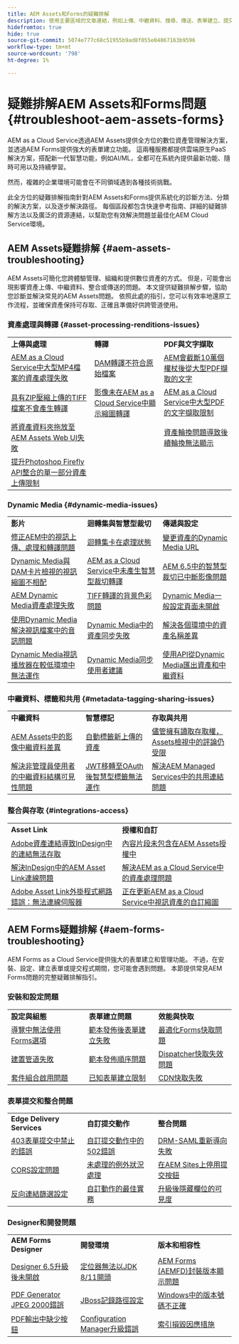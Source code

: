 ```yaml
---
title: AEM Assets和Forms的疑難排解
description: 使用主要區域的文章連結，例如上傳、中繼資料、搜尋、傳送、表單建立、提交和整合，疑難排解常見的AEM Assets和Forms問題。
hidefromtoc: true
hide: true
source-git-commit: 5074e777c68c51955b9ad8f055e04067163b9596
workflow-type: tm+mt
source-wordcount: '798'
ht-degree: 1%

---
```



# 疑難排解AEM Assets和Forms問題 {#troubleshoot-aem-assets-forms}

AEM as a Cloud Service透過AEM Assets提供全方位的數位資產管理解決方案，並透過AEM Forms提供強大的表單建立功能。 這兩種服務都提供雲端原生PaaS解決方案，搭配新一代智慧功能，例如AI/ML，全都可在系統內提供最新功能、隨時可用以及持續學習。

然而，複雜的企業環境可能會在不同領域遇到各種技術挑戰。

此全方位的疑難排解指南針對AEM Assets和Forms提供系統化的診斷方法、分類的解決方案，以及逐步解決路徑。 每個區段都包含快速參考指南、詳細的疑難排解方法以及廣泛的資源連結，以幫助您有效解決問題並最佳化AEM Cloud Service環境。

## AEM Assets疑難排解 {#aem-assets-troubleshooting}

AEM Assets可簡化您跨體驗管理、組織和提供數位資產的方式。 但是，可能會出現影響資產上傳、中繼資料、整合或傳送的問題。 本文提供疑難排解步驟，協助您診斷並解決常見的AEM Assets問題。 依照此處的指引，您可以有效率地還原工作流程，並確保資產保持可存取、正確且準備好供跨管道使用。

### 資產處理與轉譯 {#asset-processing-renditions-issues}

<table>
  <tbody>
  <tr>
    <td><strong>上傳與處理</strong></td>
    <td><strong>轉譯</strong></td>
    <td><strong>PDF與文字擷取</strong></td>
  </tr>
  <tr>
    <td><a href="https://experienceleague.adobe.com/en/docs/experience-cloud-kcs/kbarticles/ka-26610">AEM as a Cloud Service中大型MP4檔案的資產處理失敗</a></td>
    <td><a href="https://experienceleague.adobe.com/en/docs/experience-cloud-kcs/kbarticles/ka-26639">DAM轉譯不符合原始檔案</a></td>
    <td><a href="https://experienceleague.adobe.com/en/docs/experience-cloud-kcs/kbarticles/ka-26785">AEM會截斷10萬個權杖後從大型PDF擷取的文字</a></td>
  </tr>
  <tr>
    <td><a href="https://experienceleague.adobe.com/en/docs/experience-cloud-kcs/kbarticles/ka-23916">具有ZIP壓縮上傳的TIFF檔案不會產生轉譯</a></td>
    <td><a href="https://experienceleague.adobe.com/en/docs/experience-cloud-kcs/kbarticles/ka-26233">影像未在AEM as a Cloud Service中顯示縮圖轉譯</a></td>
    <td><a href="https://experienceleague.adobe.com/en/docs/experience-cloud-kcs/kbarticles/ka-25518">AEM as a Cloud Service中大型PDF的文字擷取限制</a></td>
  </tr>
  <tr>
    <td><a href="https://experienceleague.adobe.com/en/docs/experience-cloud-kcs/kbarticles/ka-21865">將資產資料夾拖放至AEM Assets Web UI失敗</a></td>
    <td></td>
    <td><a href="https://experienceleague.adobe.com/en/docs/experience-cloud-kcs/kbarticles/ka-26528">資產輪換問題導致後續輪換無法顯示</a></td>
  </tr>
  <tr>
  <td><a href="https://experienceleague.adobe.com/en/docs/experience-cloud-kcs/kbarticles/ka-26450">提升Photoshop Firefly API整合的單一部分資產上傳限制</a></td>
  <td></td>
  <td></td>
  </tr>
  </tbody>
</table>

### Dynamic Media {#dynamic-media-issues}

<table>
  <tbody>
  <tr>
    <td><strong>影片</strong></td>
    <td><strong>迴轉集與智慧型裁切</strong></td>
    <td><strong>傳遞與設定</strong></td>
  </tr>
  <tr>
    <td><a href="https://experienceleague.adobe.com/en/docs/experience-cloud-kcs/kbarticles/ka-26533">修正AEM中的視訊上傳、處理和轉譯問題</a></td>
    <td><a href="https://experienceleague.adobe.com/en/docs/experience-cloud-kcs/kbarticles/ka-26715">迴轉集卡在處理狀態</a></td>
    <td><a href="https://experienceleague.adobe.com/en/docs/experience-cloud-kcs/kbarticles/ka-17628">變更資產的Dynamic Media URL</a></td>
  </tr>
  <tr>
    <td><a href="https://experienceleague.adobe.com/en/docs/experience-cloud-kcs/kbarticles/ka-26677">Dynamic Media與DAM卡片檢視的視訊縮圖不相配</a></td>
    <td><a href="https://experienceleague.adobe.com/en/docs/experience-cloud-kcs/kbarticles/ka-26873">AEM as a Cloud Service中未產生智慧型裁切轉譯</a></td>
    <td><a href="https://experienceleague.adobe.com/en/docs/experience-cloud-kcs/kbarticles/ka-26367">AEM 6.5中的智慧型裁切已中斷影像問題</a></td>
  </tr>
  <tr>
    <td><a href="https://experienceleague.adobe.com/en/docs/experience-cloud-kcs/kbarticles/ka-26610">AEM Dynamic Media資產處理失敗</a></td>
    <td><a href="https://experienceleague.adobe.com/en/docs/experience-cloud-kcs/kbarticles/ka-26637">TIFF轉譯的背景色彩問題</a></td>
    <td><a href="https://experienceleague.adobe.com/en/docs/experience-cloud-kcs/kbarticles/ka-25294">Dynamic Media一般設定頁面未開啟</a></td>
  </tr>
  <tr>
    <td><a href="https://experienceleague.adobe.com/en/docs/experience-cloud-kcs/kbarticles/ka-26197">使用Dynamic Media解決視訊檔案中的音訊問題</a></td>
    <td><a href="https://experienceleague.adobe.com/en/docs/experience-cloud-kcs/kbarticles/ka-25885">Dynamic Media中的資產同步失敗</a></td>
    <td><a href="https://experienceleague.adobe.com/en/docs/experience-cloud-kcs/kbarticles/ka-26461">解決各個環境中的資產名稱差異</a></td>
  </tr>
  <tr>
    <td><a href="https://experienceleague.adobe.com/en/docs/experience-cloud-kcs/kbarticles/ka-26871">Dynamic Media視訊播放器在較低環境中無法運作</a></td>
    <td><a href="https://experienceleague.adobe.com/en/docs/experience-cloud-kcs/kbarticles/ka-25471">Dynamic Media同步使用者建議</a></td>
    <td><a href="https://experienceleague.adobe.com/en/docs/experience-cloud-kcs/kbarticles/ka-26902">使用API從Dynamic Media匯出資產和中繼資料</a></td>
  </tr>
  </tbody>
</table>

### 中繼資料、標籤和共用 {#metadata-tagging-sharing-issues}

<table>
  <tbody>
  <tr>
    <td><strong>中繼資料</strong></td>
    <td><strong>智慧標記</strong></td>
    <td><strong>存取與共用</strong></td>
  </tr>
  <tr>
    <td><a href="https://experienceleague.adobe.com/en/docs/experience-cloud-kcs/kbarticles/ka-25828">AEM Assets中的影像中繼資料差異</a></td>
    <td><a href="https://experienceleague.adobe.com/en/docs/experience-cloud-kcs/kbarticles/ka-25925">自動標籤新上傳的資產</a></td>
    <td><a href="https://experienceleague.adobe.com/en/docs/experience-cloud-kcs/kbarticles/ka-26928">儘管擁有讀取存取權，Assets檢視中的評論仍受限</a></td>
  </tr>
  <tr>
    <td><a href="https://experienceleague.adobe.com/en/docs/experience-cloud-kcs/kbarticles/ka-26655">解決非管理員使用者的中繼資料結構可見性問題</a></td>
    <td><a href="https://experienceleague.adobe.com/en/docs/experience-cloud-kcs/kbarticles/ka-25889">JWT移轉至OAuth後智慧型標籤無法運作</a></td>
    <td><a href="https://experienceleague.adobe.com/en/docs/experience-cloud-kcs/kbarticles/ka-25903">解決AEM Managed Services中的共用連結問題</a></td>
  </tr>

</tbody>
</table>

### 整合與存取 {#integrations-access}

<table>
  <tbody>
    <tr>
      <td><strong>Asset Link</strong></td>
      <td><strong>授權和自訂</strong></td>
    </tr>
    <tr>
      <td><a href="https://experienceleague.adobe.com/en/docs/experience-cloud-kcs/kbarticles/ka-26922">Adobe資產連結導致InDesign中的連結無法存取</a></td>
      <td>
        <a href="https://experienceleague.adobe.com/en/docs/experience-cloud-kcs/kbarticles/ka-26616">內容片段未包含在AEM Assets授權中</a><br>
        </td>
    </tr>
    <tr>
      <td><a href="https://experienceleague.adobe.com/en/docs/experience-cloud-kcs/kbarticles/ka-25562">解決InDesign中的AEM Asset Link連線問題</a></td>
      <td><a href="https://experienceleague.adobe.com/en/docs/experience-cloud-kcs/kbarticles/ka-25525">解決AEM as a Cloud Service中的資產處理問題</a></td>
    </tr>
    <tr>
      <td><a href="https://experienceleague.adobe.com/en/docs/experience-cloud-kcs/kbarticles/ka-25506">Adobe Asset Link外掛程式網路錯誤：無法連線伺服器</a></td>
      <td><a href="https://experienceleague.adobe.com/en/docs/experience-cloud-kcs/kbarticles/ka-25829">正在更新AEM as a Cloud Service中視訊資產的自訂縮圖</a>
      </td>
    </tr>
  </tbody>
</table>




## AEM Forms疑難排解 {#aem-forms-troubleshooting}

AEM Forms as a Cloud Service提供強大的表單建立和管理功能。 不過，在安裝、設定、建立表單或提交程式期間，您可能會遇到問題。 本節提供常見AEM Forms問題的完整疑難排解指引。

### 安裝和設定問題

<table>
  <tbody>
  <tr>
    <td><strong>設定與組態</strong></td>
    <td><strong>表單建立問題</strong></td>
    <td><strong>效能與快取</strong></td>
  </tr>
  <tr>
    <td><a href="/help/forms/troubleshooting-installation-and-configuration.md">導覽中無法使用Forms選項</a></td>
    <td><a href="/help/forms/form-creation-failing.md">範本發佈後表單建立失敗</a></td>
    <td><a href="/help/forms/troubleshooting-caching-performance.md">最適化Forms快取問題</a></td>
  </tr>
  <tr>
    <td><a href="/help/forms/troubleshooting-installation-and-configuration.md#build-pipeline-fails">建置管道失敗</a></td>
    <td><a href="/help/forms/form-creation-failing.md#cause-form-creation-fails">範本發佈順序問題</a></td>
    <td><a href="/help/forms/troubleshooting-caching-performance.md#images-videos-not-invalidated">Dispatcher快取失效問題</a></td>
  </tr>
  <tr>
    <td><a href="/help/forms/troubleshooting-installation-and-configuration.md#bundles-inactive-state">套件組合啟用問題</a></td>
    <td><a href="/help/forms/known-issues.md">已知表單建立限制</a></td>
    <td><a href="/help/forms/troubleshooting-caching-performance.md#cdn-caching-stops-working-after-300-seconds">CDN快取失敗</a></td>
  </tr>
  </tbody>
</table>

### 表單提交和整合問題

<table>
  <tbody>
  <tr>
    <td><strong>Edge Delivery Services</strong></td>
    <td><strong>自訂提交動作</strong></td>
    <td><strong>整合問題</strong></td>
  </tr>
  <tr>
    <td><a href="/help/forms/troubleshooting-403-forbidden-edge-delivery-form-submission.md">403表單提交中禁止的錯誤</a></td>
    <td><a href="/help/forms/custom-submit-action-troubleshooting.md">自訂提交動作中的502錯誤</a></td>
    <td><a href="https://experienceleague.adobe.com/en/docs/experience-cloud-kcs/kbarticles/ka-27434">DRM-SAML重新導向失敗</a></td>
  </tr>
  <tr>
    <td><a href="/help/forms/troubleshooting-403-forbidden-edge-delivery-form-submission.md#cors-issues">CORS設定問題</a></td>
    <td><a href="/help/forms/custom-submit-action-troubleshooting.md#resolution">未處理的例外狀況處理</a></td>
    <td><a href="https://experienceleague.adobe.com/en/docs/experience-cloud-kcs/kbarticles/ka-27075">在AEM Sites上停用提交按鈕</a></td>
  </tr>
  <tr>
    <td><a href="/help/forms/troubleshooting-403-forbidden-edge-delivery-form-submission.md#referrer-filter-issues">反向連結篩選設定</a></td>
    <td><a href="/help/forms/custom-submit-action-for-adaptive-forms-based-on-core-components.md">自訂動作的最佳實務</a></td>
    <td><a href="https://experienceleague.adobe.com/en/docs/experience-cloud-kcs/kbarticles/ka-26532">升級後隱藏欄位的可見度</a></td>
  </tr>
  </tbody>
</table>

### Designer和開發問題

<table>
  <tbody>
  <tr>
    <td><strong>AEM Forms Designer</strong></td>
    <td><strong>開發環境</strong></td>
    <td><strong>版本和相容性</strong></td>
  </tr>
  <tr>
    <td><a href="https://experienceleague.adobe.com/en/docs/experience-cloud-kcs/kbarticles/ka-26558">Designer 6.5升級後未開啟</a></td>
    <td><a href="https://experienceleague.adobe.com/en/docs/experience-cloud-kcs/kbarticles/ka-27089">定位器無法以JDK 8/11開頭</a></td>
    <td><a href="https://experienceleague.adobe.com/en/docs/experience-cloud-kcs/kbarticles/ka-26862">AEM Forms (AEMFD)封裝版本顯示問題</a></td>
  </tr>
  <tr>
    <td><a href="https://experienceleague.adobe.com/en/docs/experience-cloud-kcs/kbarticles/ka-21018">PDF Generator JPEG 2000錯誤</a></td>
    <td><a href="https://experienceleague.adobe.com/en/docs/experience-cloud-kcs/kbarticles/ka-22689">JBoss記錄路徑設定</a></td>
    <td><a href="https://experienceleague.adobe.com/en/docs/experience-cloud-kcs/kbarticles/ka-26846">Windows中的版本號碼不正確</a></td>
  </tr>
  <tr>
    <td><a href="https://experienceleague.adobe.com/en/docs/experience-cloud-kcs/kbarticles/ka-27406">PDF輸出中缺少按鈕</a></td>
    <td><a href="https://experienceleague.adobe.com/en/docs/experience-cloud-kcs/kbarticles/ka-18084">Configuration Manager升級錯誤</a></td>
    <td><a href="https://experienceleague.adobe.com/en/docs/experience-cloud-kcs/kbarticles/ka-17339">索引損毀因應措施</a></td>
  </tr>
  </tbody>
</table>



